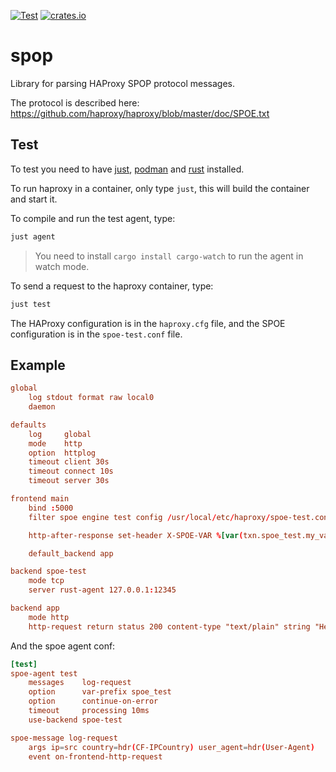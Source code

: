 [![Test](https://github.com/nbari/spop/actions/workflows/test.yml/badge.svg?branch=main)](https://github.com/nbari/spop/actions/workflows/test.yml)
[![crates.io](https://img.shields.io/crates/v/spop.svg)](https://crates.io/crates/spop)


# spop

Library for parsing HAProxy SPOP protocol messages.

The protocol is described here: https://github.com/haproxy/haproxy/blob/master/doc/SPOE.txt

## Test

To test you need to have [just](https://github.com/casey/just), [podman](https://podman.io) and [rust](https://www.rust-lang.org/tools/install) installed.


To run haproxy in a container, only type  `just`, this will build the container and start it.

To compile and run the test agent, type:

```bash
just agent
```

> You need to install `cargo install cargo-watch` to run the agent in watch mode.

To send a request to the haproxy container, type:

```bash
just test
```

The HAProxy configuration is in the `haproxy.cfg` file, and the SPOE
configuration is in the `spoe-test.conf` file.

## Example

```conf
global
    log stdout format raw local0
    daemon

defaults
    log     global
    mode    http
    option  httplog
    timeout client 30s
    timeout connect 10s
    timeout server 30s

frontend main
    bind :5000
    filter spoe engine test config /usr/local/etc/haproxy/spoe-test.conf

    http-after-response set-header X-SPOE-VAR %[var(txn.spoe_test.my_var)]

    default_backend app

backend spoe-test
    mode tcp
    server rust-agent 127.0.0.1:12345

backend app
    mode http
    http-request return status 200 content-type "text/plain" string "Hello"
```

And the spoe agent conf:

```conf
[test]
spoe-agent test
    messages    log-request
    option      var-prefix spoe_test
    option      continue-on-error
    timeout     processing 10ms
    use-backend spoe-test

spoe-message log-request
    args ip=src country=hdr(CF-IPCountry) user_agent=hdr(User-Agent)
    event on-frontend-http-request
```
